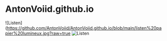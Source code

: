# AntonVoiid.github.io

![Listen] (https://github.com/AntonVoiid/AntonVoiid.github.io/blob/main/listen%20papier%20lumineux.jpg?raw=true
![Listen](/least-github-pages/assets/logo.png)
